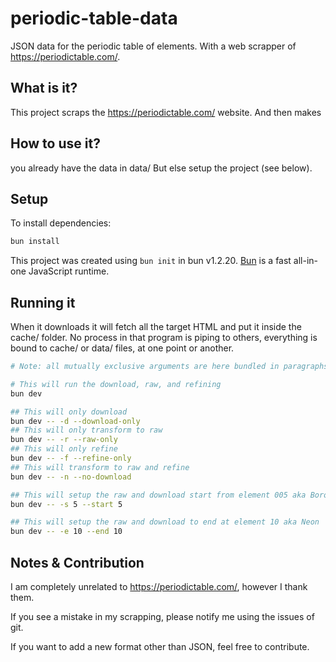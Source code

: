 # periodic-table-data
JSON data for the periodic table of elements. With a web scrapper of https://periodictable.com/.


## What is it?

This project scraps the https://periodictable.com/ website.
And then makes

## How to use it?

you already have the data in data/
But else setup the project (see below).

## Setup
To install dependencies:

```bash
bun install
```

This project was created using `bun init` in bun v1.2.20. [Bun](https://bun.com) is a fast all-in-one JavaScript runtime.

## Running it
When it downloads it will fetch all the target HTML and put it inside the cache/ folder.
No process in that program is piping to others, everything is bound to cache/ or data/ files, at one point or another.

```bash
# Note: all mutually exclusive arguments are here bundled in paragraphs (not separated by an empty line)

# This will run the download, raw, and refining
bun dev

## This will only download 
bun dev -- -d --download-only
## This will only transform to raw
bun dev -- -r --raw-only
## This will only refine
bun dev -- -f --refine-only
## This will transform to raw and refine
bun dev -- -n --no-download

## This will setup the raw and download start from element 005 aka Boron
bun dev -- -s 5 --start 5

## This will setup the raw and download to end at element 10 aka Neon
bun dev -- -e 10 --end 10
```


## Notes & Contribution

I am completely unrelated to https://periodictable.com/, however I thank them.

If you see a mistake in my scrapping, please notify me using the issues of git.

If you want to add a new format other than JSON, feel free to contribute.